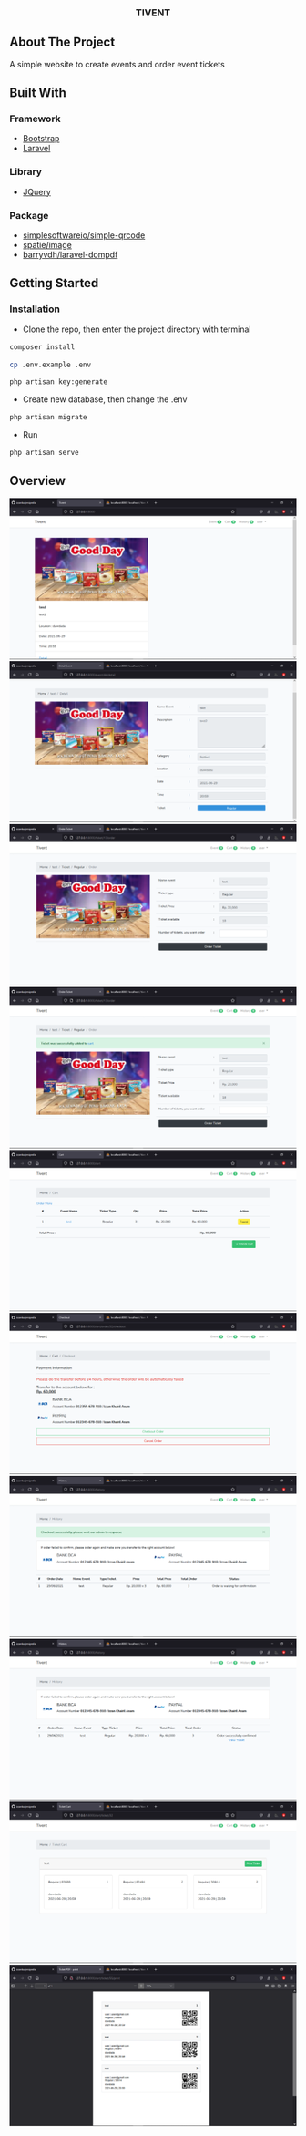 <!-- PROJECT LOGO -->
<p align="center">
  <h3 align="center">TIVENT</h3>
</p>

<!-- ABOUT THE PROJECT -->
## About The Project
A simple website to create events and order event tickets

## Built With

### Framework

* [Bootstrap](https://getbootstrap.com)
* [Laravel](https://laravel.com)

### Library

* [JQuery](https://jquery.com)

### Package

* [simplesoftwareio/simple-qrcode](https://github.com/SimpleSoftwareIO/simple-qrcode)
* [spatie/image](https://github.com/spatie/image)
* [barryvdh/laravel-dompdf](https://github.com/barryvdh/laravel-dompdf)

<!-- GETTING STARTED -->
## Getting Started

### Installation

* Clone the repo, then enter the project directory with terminal
```sh
composer install
```
```sh
cp .env.example .env
```
```sh
php artisan key:generate
```
* Create new database, then change the .env
```sh
php artisan migrate
```
* Run
```sh
php artisan serve
```

<!-- USAGE EXAMPLES -->
## Overview
<img src="public/ss/ss1.png" alt="ss1">
<img src="public/ss/ss2.png" alt="ss2">
<img src="public/ss/ss3.png" alt="ss3">
<img src="public/ss/ss4.png" alt="ss4">
<img src="public/ss/ss5.png" alt="ss5">
<img src="public/ss/ss6.png" alt="ss6">
<img src="public/ss/ss7.png" alt="ss7">
<img src="public/ss/ss8.png" alt="ss8">
<img src="public/ss/ss9.png" alt="ss9">
<img src="public/ss/ss10.png" alt="ss10">




